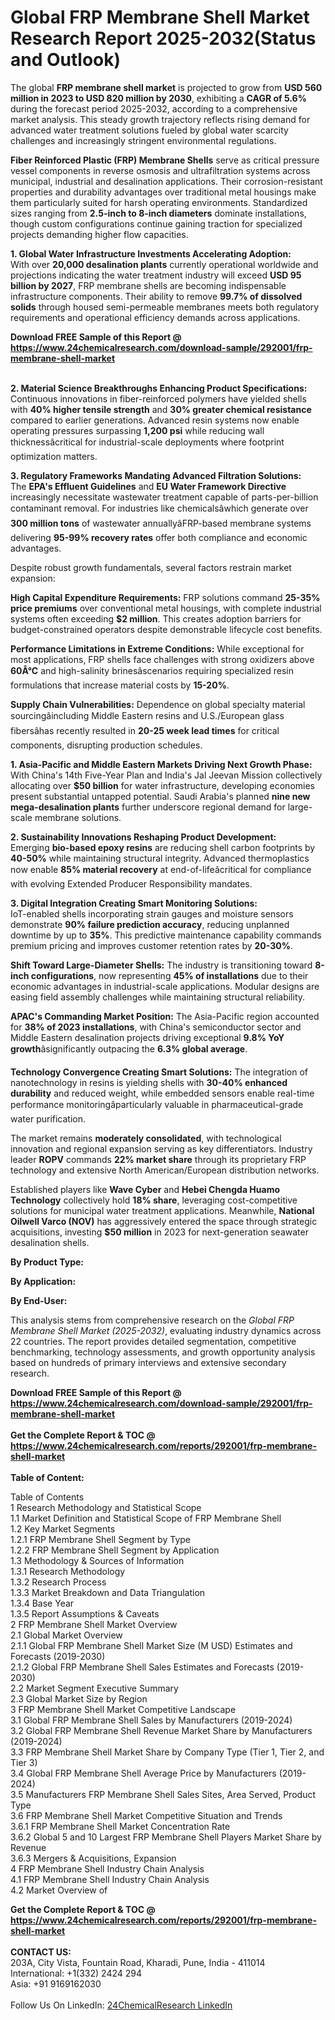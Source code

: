 <h1>Global FRP Membrane Shell Market Research Report 2025-2032(Status and Outlook)</h1><p>The global <strong>FRP membrane shell market</strong> is projected to grow from <strong>USD 560 million in 2023 to USD 820 million by 203</strong><strong>0</strong>, exhibiting a <strong>CAGR of 5.6%</strong> during the forecast period 2025-2032, according to a comprehensive market analysis. This steady growth trajectory reflects rising demand for advanced water treatment solutions fueled by global water scarcity challenges and increasingly stringent environmental regulations.</p><p><strong>Fiber Reinforced Plastic (FRP) Membrane Shells</strong> serve as critical pressure vessel components in reverse osmosis and ultrafiltration systems across municipal, industrial and desalination applications. Their corrosion-resistant properties and durability advantages over traditional metal housings make them particularly suited for harsh operating environments. Standardized sizes ranging from <strong>2.5-inch to 8-inch diameters</strong> dominate installations, though custom configurations continue gaining traction for specialized projects demanding higher flow capacities.</p><p><strong>1. Global Water Infrastructure Investments Accelerating Adoption:</strong><br>
With over <strong>20,000 desalination plants</strong> currently operational worldwide and projections indicating the water treatment industry will exceed <strong>USD 95 billion by 2027</strong>, FRP membrane shells are becoming indispensable infrastructure components. Their ability to remove <strong>99.7% of dissolved solids</strong> through housed semi-permeable membranes meets both regulatory requirements and operational efficiency demands across applications.</p><div><b>Download FREE Sample of this Report @ 
            <a href="https://www.24chemicalresearch.com/download-sample/292001/frp-membrane-shell-market">
            https://www.24chemicalresearch.com/download-sample/292001/frp-membrane-shell-market</a></b></div><br><p><strong>2. Material Science Breakthroughs Enhancing Product Specifications:</strong><br>
Continuous innovations in fiber-reinforced polymers have yielded shells with <strong>40% higher tensile strength</strong> and <strong>30% greater chemical resistance</strong> compared to earlier generations. Advanced resin systems now enable operating pressures surpassing <strong>1,200 psi</strong> while reducing wall thicknessâcritical for industrial-scale deployments where footprint optimization matters.</p><p><strong>3. Regulatory Frameworks Mandating Advanced Filtration Solutions:</strong><br>
The <strong>EPA's Effluent Guidelines</strong> and <strong>EU Water Framework Directive</strong> increasingly necessitate wastewater treatment capable of parts-per-billion contaminant removal. For industries like chemicalsâwhich generate over <strong>300 million tons</strong> of wastewater annuallyâFRP-based membrane systems delivering <strong>95-99% recovery rates</strong> offer both compliance and economic advantages.</p><p>Despite robust growth fundamentals, several factors restrain market expansion:</p><p><strong>High Capital Expenditure Requirements:</strong> FRP solutions command <strong>25-35% price premiums</strong> over conventional metal housings, with complete industrial systems often exceeding <strong>$2 million</strong>. This creates adoption barriers for budget-constrained operators despite demonstrable lifecycle cost benefits.</p><p><strong>Performance Limitations in Extreme Conditions:</strong> While exceptional for most applications, FRP shells face challenges with strong oxidizers above <strong>60Â°C</strong> and high-salinity brinesâscenarios requiring specialized resin formulations that increase material costs by <strong>15-20%</strong>.</p><p><strong>Supply Chain Vulnerabilities:</strong> Dependence on global specialty material sourcingâincluding Middle Eastern resins and U.S./European glass fibersâhas recently resulted in <strong>20-25 week lead times</strong> for critical components, disrupting production schedules.</p><p><strong>1. Asia-Pacific and Middle Eastern Markets Driving Next Growth Phase:</strong><br>
With China's 14th Five-Year Plan and India's Jal Jeevan Mission collectively allocating over <strong>$50 billion</strong> for water infrastructure, developing economies present substantial untapped potential. Saudi Arabia's planned <strong>nine new mega-desalination plants</strong> further underscore regional demand for large-scale membrane solutions.</p><p><strong>2. Sustainability Innovations Reshaping Product Development:</strong><br>
Emerging <strong>bio-based epoxy resins</strong> are reducing shell carbon footprints by <strong>40-50%</strong> while maintaining structural integrity. Advanced thermoplastics now enable <strong>85% material recovery</strong> at end-of-lifeâcritical for compliance with evolving Extended Producer Responsibility mandates.</p><p><strong>3. Digital Integration Creating Smart Monitoring Solutions:</strong><br>
IoT-enabled shells incorporating strain gauges and moisture sensors demonstrate <strong>90% failure prediction accuracy</strong>, reducing unplanned downtime by up to <strong>35%</strong>. This predictive maintenance capability commands premium pricing and improves customer retention rates by <strong>20-30%</strong>.</p><p><strong>Shift Toward Large-Diameter Shells:</strong> The industry is transitioning toward <strong>8-inch configurations</strong>, now representing <strong>45% of installations</strong> due to their economic advantages in industrial-scale applications. Modular designs are easing field assembly challenges while maintaining structural reliability.</p><p><strong>APAC's Commanding Market Position:</strong> The Asia-Pacific region accounted for <strong>38% of 2023 installations</strong>, with China's semiconductor sector and Middle Eastern desalination projects driving exceptional <strong>9.8% YoY growth</strong>âsignificantly outpacing the <strong>6.3% global average</strong>.</p><p><strong>Technology Convergence Creating Smart Solutions:</strong> The integration of nanotechnology in resins is yielding shells with <strong>30-40% enhanced durability</strong> and reduced weight, while embedded sensors enable real-time performance monitoringâparticularly valuable in pharmaceutical-grade water purification.</p><p>The market remains <strong>moderately consolidated</strong>, with technological innovation and regional expansion serving as key differentiators. Industry leader <strong>ROPV</strong> commands <strong>22% market share</strong> through its proprietary FRP technology and extensive North American/European distribution networks.</p><p>Established players like <strong>Wave Cyber</strong> and <strong>Hebei Chengda Huamo Technology</strong> collectively hold <strong>18% share</strong>, leveraging cost-competitive solutions for municipal water treatment applications. Meanwhile, <strong>National Oilwell Varco (NOV)</strong> has aggressively entered the space through strategic acquisitions, investing <strong>$50 million</strong> in 2023 for next-generation seawater desalination shells.</p><p><strong>By Product Type:</strong></p><p><strong>By Application:</strong></p><p><strong>By End-User:</strong></p><p>This analysis stems from comprehensive research on the <em>Global FRP Membrane Shell Market (2025-2032)</em>, evaluating industry dynamics across 22 countries. The report provides detailed segmentation, competitive benchmarking, technology assessments, and growth opportunity analysis based on hundreds of primary interviews and extensive secondary research.</p><div><b>Download FREE Sample of this Report @ 
            <a href="https://www.24chemicalresearch.com/download-sample/292001/frp-membrane-shell-market">
            https://www.24chemicalresearch.com/download-sample/292001/frp-membrane-shell-market</a></b></div><br><div><b>Get the Complete Report & TOC @ 
            <a href="https://www.24chemicalresearch.com/reports/292001/frp-membrane-shell-market">
            https://www.24chemicalresearch.com/reports/292001/frp-membrane-shell-market</a></b></div><br>
            <b>Table of Content:</b><p>Table of Contents<br />
1 Research Methodology and Statistical Scope<br />
1.1 Market Definition and Statistical Scope of FRP Membrane Shell<br />
1.2 Key Market Segments<br />
1.2.1 FRP Membrane Shell Segment by Type<br />
1.2.2 FRP Membrane Shell Segment by Application<br />
1.3 Methodology & Sources of Information<br />
1.3.1 Research Methodology<br />
1.3.2 Research Process<br />
1.3.3 Market Breakdown and Data Triangulation<br />
1.3.4 Base Year<br />
1.3.5 Report Assumptions & Caveats<br />
2 FRP Membrane Shell Market Overview<br />
2.1 Global Market Overview<br />
2.1.1 Global FRP Membrane Shell Market Size (M USD) Estimates and Forecasts (2019-2030)<br />
2.1.2 Global FRP Membrane Shell Sales Estimates and Forecasts (2019-2030)<br />
2.2 Market Segment Executive Summary<br />
2.3 Global Market Size by Region<br />
3 FRP Membrane Shell Market Competitive Landscape<br />
3.1 Global FRP Membrane Shell Sales by Manufacturers (2019-2024)<br />
3.2 Global FRP Membrane Shell Revenue Market Share by Manufacturers (2019-2024)<br />
3.3 FRP Membrane Shell Market Share by Company Type (Tier 1, Tier 2, and Tier 3)<br />
3.4 Global FRP Membrane Shell Average Price by Manufacturers (2019-2024)<br />
3.5 Manufacturers FRP Membrane Shell Sales Sites, Area Served, Product Type<br />
3.6 FRP Membrane Shell Market Competitive Situation and Trends<br />
3.6.1 FRP Membrane Shell Market Concentration Rate<br />
3.6.2 Global 5 and 10 Largest FRP Membrane Shell Players Market Share by Revenue<br />
3.6.3 Mergers & Acquisitions, Expansion<br />
4 FRP Membrane Shell Industry Chain Analysis<br />
4.1 FRP Membrane Shell Industry Chain Analysis<br />
4.2 Market Overview of</p><div><b>Get the Complete Report & TOC @ 
            <a href="https://www.24chemicalresearch.com/reports/292001/frp-membrane-shell-market">
            https://www.24chemicalresearch.com/reports/292001/frp-membrane-shell-market</a></b></div><br><b>CONTACT US:</b><br>
            203A, City Vista, Fountain Road, Kharadi, Pune, India - 411014<br>
            International: +1(332) 2424 294<br>
            Asia: +91 9169162030 <br><br>
            Follow Us On LinkedIn: <a href="https://www.linkedin.com/company/24chemicalresearch/">24ChemicalResearch LinkedIn</a>